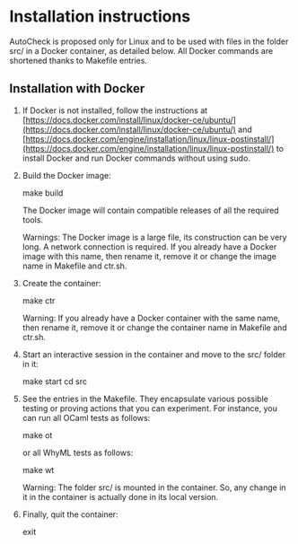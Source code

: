 Installation instructions
=========================

AutoCheck is proposed only for Linux and to be used with files in the folder src/ 
in a Docker container, as detailed below. All Docker commands are shortened thanks
to Makefile entries.

Installation with Docker
------------------------

1. If Docker is not installed, follow the instructions at
   [https://docs.docker.com/install/linux/docker-ce/ubuntu/](https://docs.docker.com/install/linux/docker-ce/ubuntu/)
   and 
   [https://docs.docker.com/engine/installation/linux/linux-postinstall/](https://docs.docker.com/engine/installation/linux/linux-postinstall/)
   to install Docker and run Docker commands without using sudo.

2. Build the Docker image:

     make build

   The Docker image will contain compatible releases of all the required tools.

   Warnings: The Docker image is a large file, its construction can be very long.
   A network connection is required. If you already have a Docker image with this
   name, then rename it, remove it or change the image name in Makefile and ctr.sh.

5. Create the container:

     make ctr

   Warning: If you already have a Docker container with the same name, then rename it,
   remove it or change the container name in Makefile and ctr.sh.

6. Start an interactive session in the container and move to the src/ folder in it:

     make start
     cd src

7. See the entries in the Makefile. They encapsulate various possible testing or
   proving actions that you can experiment. For instance, you can run all OCaml tests as follows:

     make ot

   or all WhyML tests as follows:

     make wt

   Warning: The folder src/ is mounted in the container. So, any change in it
   in the container is actually done in its local version.

8. Finally, quit the container:

    exit